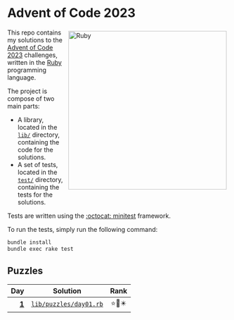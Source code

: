 # Advent of Code 2023

<img src="https://s3.cdalvaro.io/github.com/cdalvaro/advent-of-code-2023/Ruby.png" alt="Ruby" height="360px" style="float: right; margin: 5px"/>

This repo contains my solutions to the [Advent of Code 2023](https://adventofcode.com/2023) challenges, written in the [Ruby](https://www.ruby-lang.org) programming language.

The project is compose of two main parts:

- A library, located in the [`lib/`](lib/) directory, containing the code for the solutions.
- A set of tests, located in the [`test/`](test/) directory, containing the tests for the solutions.

Tests are written using the [:octocat: minitest](https://github.com/minitest/minitest) framework.

To run the tests, simply run the following command:

```bash
bundle install
bundle exec rake test
```

## Puzzles

|                 Day |                    Solution                     | Rank  |
|--------------------:|:-----------------------------------------------:|:-----:|
| [**1**][day01_link] | [`lib/puzzles/day01.rb`](lib/puzzles/day01.rb)  | ⭐🌟✴️ |

[day01_link]: https://adventofcode.com/2023/day/1
